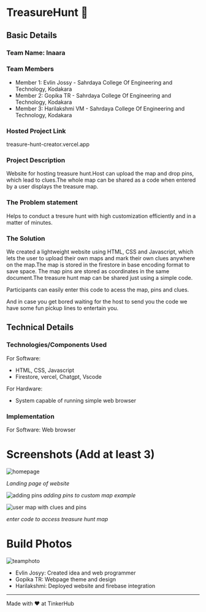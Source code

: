 # TreasureHunt 🎯


## Basic Details
### Team Name: Inaara


### Team Members
- Member 1: Evlin Jossy - Sahrdaya College Of Engineering and Technology, Kodakara 
- Member 2: Gopika TR - Sahrdaya College Of Engineering and Technology, Kodakara
- Member 3: Harilakshmi VM - Sahrdaya College Of Engineering and Technology, Kodakara

### Hosted Project Link
treasure-hunt-creator.vercel.app

### Project Description
Website for hosting treasure hunt.Host can upload the map and drop pins, which lead to clues.The whole map can be shared as a code when entered by a user displays the treasure map. 

### The Problem statement
Helps to conduct a tresure hunt with high customization efficiently and in a matter of minutes.

### The Solution
We created a lightweight website using HTML, CSS and Javascript, which lets the user to upload their own maps and mark their own clues anywhere on the map.The map is stored in the firestore in base encoding format to save space. The map pins are stored as coordinates in the same document.The treasure hunt map can be shared just using a simple code.

Participants can easily enter this code to acess the map, pins and clues. 

And in case you get bored waiting for the host to send you the code we have some fun pickup lines to entertain you.

## Technical Details
### Technologies/Components Used
For Software:
- HTML, CSS, Javascript
- Firestore, vercel, Chatgpt, Vscode

For Hardware:
- System capable of running simple web browser

### Implementation
For Software: Web browser

# Screenshots (Add at least 3)
![homepage](https://github.com/user-attachments/assets/aafab47b-4172-45d0-bbb6-55ad9b3293ee)

*Landing page of website*

![adding pins](https://github.com/user-attachments/assets/41e1898a-9576-4bbd-99f9-04bd2a730c7d)
*adding pins to custom map example*

![user map with clues and pins](https://github.com/user-attachments/assets/5adc08d9-6fe1-4cc9-86e2-b905e9cd9fef)

*enter code to access treasure hunt map*

# Build Photos
![teamphoto](https://github.com/user-attachments/assets/e6da1574-5b3c-4486-a7ea-39405a617177)



- Evlin Josyy: Created idea and web programmer
- Gopika TR: Webpage theme and design
- Harilakshmi: Deployed website and firebase integration

---
Made with ❤️ at TinkerHub
